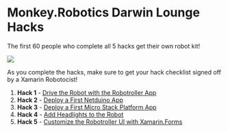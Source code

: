 # Monkey.Robotics Darwin Lounge Hacks

The first 60 people who complete all 5 hacks get their own robot kit!

![](Robot_Kit_Small.jpg)

As you complete the hacks, make sure to get your hack checklist signed off by a Xamarin Robotocist!

 1. **Hack 1** - [Drive the Robot with the Robotroller App](1_DriveRobot)
 2. **Hack 2** - [Deploy a First Netduino App](2_DeployFirstApp)
 3. **Hack 3** - [Deploy a First Micro Stack Platform App](3_DeployMicroStackApp)
 4. **Hack 4** - [Add Headlights to the Robot](4_AddHeadlights)
 5. **Hack 5** - [Customize the Robotroller UI with Xamarin.Forms](5_CustomizeRobotrollerUI)

